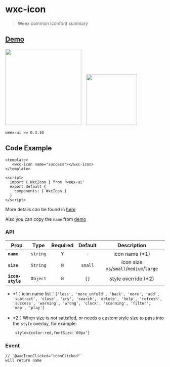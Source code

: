 # wxc-icon

> Weex common iconfont summary

## [Demo](https://h5.m.taobao.com/trip/wx-detection-demo/icon/index.html?_wx_tpl=https%3A%2F%2Fh5.m.taobao.com%2Ftrip%2Fwx-detection-demo%2Ficon%2Findex.weex.js)

<img src="https://img.alicdn.com/tfs/TB1o3jDj_nI8KJjy0FfXXcdoVXa-562-1000.gif" width="240"/>&nbsp;&nbsp;&nbsp;&nbsp;<img src="https://img.alicdn.com/tfs/TB1_4S1j8TH8KJjy0FiXXcRsXXa-200-200.png" width="160"/>

`weex-ui >= 0.3.10`

## Code Example

```vue
<template>
   <wxc-icon name="success"></wxc-icon>
</template>

<script>
  import { WxcIcon } from 'weex-ui'
  export default {
    components: { WxcIcon }
  }
</script>

```

More details can be found in [here](https://github.com/alibaba/weex-ui/blob/master/icon/loading/index.vue)

Also you can copy the `name` from [demo](https://h5.m.taobao.com/trip/wx-detection-demo/icon/index.html?_wx_tpl=https%3A%2F%2Fh5.m.taobao.com%2Ftrip%2Fwx-detection-demo%2Ficon%2Findex.weex.js)

### API
| Prop | Type | Required | Default | Description |
| ---- |:----:|:---:|:-------:| :----------:|
| **`name`** | `string` | `Y` | `-` | icon name (*1)|
| **`size`** | `String` | `N` | `small` | icon size `xs`/`small`/`medium`/`large`|
| **`icon-style`** | `Object` | `N` | `{}` |style override (*2)|

- *1：icon name list：`['less', 'more_unfold', 'back', 'more', 'add', 'subtract', 'close', 'cry', 'search', 'delete', 'help', 'refresh', 'success', 'warning', 'wrong', 'clock', 'scanning', 'filter', 'map', 'play']`

- *2：When size is not satisfied, or needs a custom style size to pass into the `style` overlay, for example:

    ```
     style={color:red,fontSize:'60px'}
    ```

### Event

```
// `@wxcIconClicked="iconClicked"`
will return name
```
